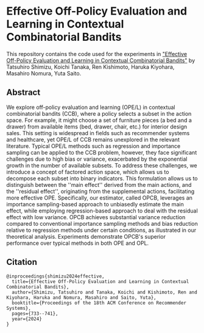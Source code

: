 # Effective Off-Policy Evaluation and Learning in Contextual Combinatorial Bandits
This repository contains the code used for the experiments in ["Effective Off-Policy Evaluation and Learning in Contextual Combinatorial Bandits"](https://arxiv.org/abs/2408.11202) by Tatsuhiro Shimizu, Koichi Tanaka, Ren Kishimoto, Haruka Kiyohara, Masahiro Nomura, Yuta Saito.

## Abstract
We explore off-policy evaluation and learning (OPE/L) in contextual combinatorial bandits (CCB), where a policy selects a subset in the action space. For example, it might choose a set of furniture pieces (a bed and a drawer) from available items (bed, drawer, chair, etc.) for interior design sales. This setting is widespread in fields such as recommender systems and healthcare, yet OPE/L of CCB remains unexplored in the relevant literature. Typical OPE/L methods such as regression and importance sampling can be applied to the CCB problem, however, they face significant challenges due to high bias or variance, exacerbated by the exponential growth in the number of available subsets. To address these challenges, we introduce a concept of factored action space, which allows us to decompose each subset into binary indicators. This formulation allows us to distinguish between the ''main effect'' derived from the main actions, and the ''residual effect'', originating from the supplemental actions, facilitating more effective OPE. Specifically, our estimator, called OPCB, leverages an importance sampling-based approach to unbiasedly estimate the main effect, while employing regression-based approach to deal with the residual effect with low variance. OPCB achieves substantial variance reduction compared to conventional importance sampling methods and bias reduction relative to regression methods under certain conditions, as illustrated in our theoretical analysis. Experiments demonstrate OPCB's superior performance over typical methods in both OPE and OPL.

## Citation
```
@inproceedings{shimizu2024effective,
  title={Effective Off-Policy Evaluation and Learning in Contextual Combinatorial Bandits},
  author={Shimizu, Tatsuhiro and Tanaka, Koichi and Kishimoto, Ren and Kiyohara, Haruka and Nomura, Masahiro and Saito, Yuta},
  booktitle={Proceedings of the 18th ACM Conference on Recommender Systems},
  pages={733--741},
  year={2024}
}
```
